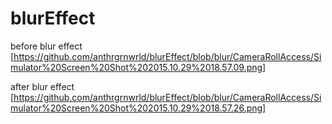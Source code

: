 # blurEffect

before blur effect
[https://github.com/anthrgrnwrld/blurEffect/blob/blur/CameraRollAccess/Simulator%20Screen%20Shot%202015.10.29%2018.57.09.png]

after blur effect
[https://github.com/anthrgrnwrld/blurEffect/blob/blur/CameraRollAccess/Simulator%20Screen%20Shot%202015.10.29%2018.57.26.png]
